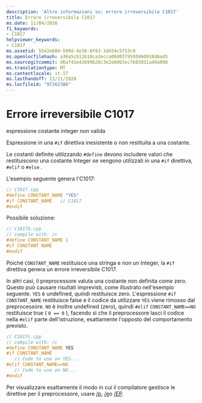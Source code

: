 ```yaml
---
description: 'Altre informazioni su: errore irreversibile C1017'
title: Errore irreversibile C1017
ms.date: 11/04/2016
f1_keywords:
- C1017
helpviewer_keywords:
- C1017
ms.assetid: 5542e604-599d-4e36-8f83-1d454c5753c9
ms.openlocfilehash: a36a5cb11b10ca3ecca00d0379595060918d6a45
ms.sourcegitcommit: d6af41e42699628c3e2e6063ec7b03931a49a098
ms.translationtype: MT
ms.contentlocale: it-IT
ms.lasthandoff: 12/11/2020
ms.locfileid: "97262386"
---
```

# <a name="fatal-error-c1017"></a>Errore irreversibile C1017

espressione costante integer non valida

Espressione in una `#if` direttiva inesistente o non restituita a una costante.

Le costanti definite utilizzando `#define` devono includere valori che restituiscono una costante Integer se vengono utilizzati in una `#if` direttiva, `#elif` o `#else` .

L'esempio seguente genera l'C1017:

```cpp
// C1017.cpp
#define CONSTANT_NAME "YES"
#if CONSTANT_NAME   // C1017
#endif
```

Possibile soluzione:

```cpp
// C1017b.cpp
// compile with: /c
#define CONSTANT_NAME 1
#if CONSTANT_NAME
#endif
```

Poiché `CONSTANT_NAME` restituisce una stringa e non un Integer, la `#if` direttiva genera un errore irreversibile C1017.

In altri casi, il preprocessore valuta una costante non definita come zero. Questo può causare risultati imprevisti, come illustrato nell'esempio seguente. `YES` è undefined, quindi restituisce zero. L'espressione `#if` `CONSTANT_NAME` restituisce false e il codice da utilizzare `YES` viene rimosso dal preprocessore. `NO` è inoltre undefined (zero), quindi `#elif` `CONSTANT_NAME==NO` restituisce true ( `0 == 0` ), facendo sì che il preprocessore lasci il codice nella `#elif` parte dell'istruzione, esattamente l'opposto del comportamento previsto.

```cpp
// C1017c.cpp
// compile with: /c
#define CONSTANT_NAME YES
#if CONSTANT_NAME
   // Code to use on YES...
#elif CONSTANT_NAME==NO
   // Code to use on NO...
#endif
```

Per visualizzare esattamente il modo in cui il compilatore gestisce le direttive per il preprocessore, usare [/p](../../build/reference/p-preprocess-to-a-file.md), [/e](../../build/reference/e-preprocess-to-stdout.md)o [/EP](../../build/reference/ep-preprocess-to-stdout-without-hash-line-directives.md).
